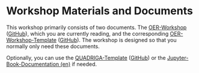 # Workshop Materials and Documents

This workshop primarily consists of two documents. The <a href="https://quadriga-dk.github.io/OER-Workshop" target="_blank" class="external-link">OER-Workshop</a> (<a href="https://github.com/quadriga-dk/OER-Workshop" target="_blank" class="external-link">GitHub</a>), which you are currently reading, and the corresponding <a href="https://quadriga-dk.github.io/OER-Workshop-Template" target="_blank" class="external-link">OER-Workshop-Template</a> (<a href="https://github.com/quadriga-dk/OER-Workshop-Template" target="_blank" class="external-link">GitHub</a>). The workshop is designed so that you normally only need these documents.

Optionally, you can use the <a href="https://quadriga-dk.github.io/Book_Template" target="_blank" class="external-link">QUADRIGA-Template</a> (<a href="https://github.com/quadriga-dk/Book_Template" target="_blank" class="external-link">GitHub</a>) or the <a href="https://jupyterbook.org" target="_blank" class="external-link">Jupyter-Book-Documentation (en)</a> if needed.